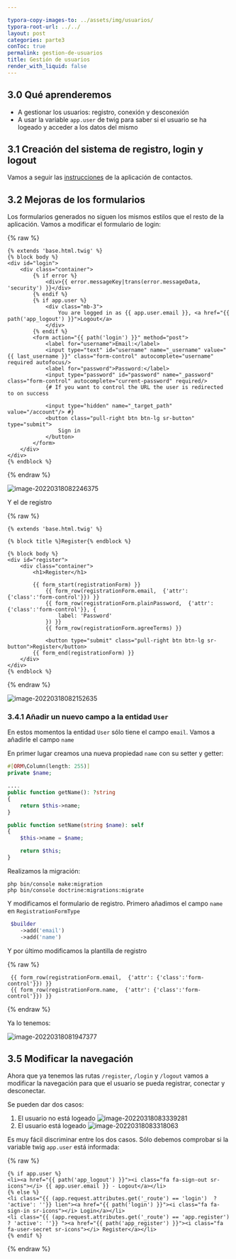 ```yaml
---

typora-copy-images-to: ../assets/img/usuarios/
typora-root-url: ../../
layout: post
categories: parte3
conToc: true
permalink: gestion-de-usuarios
title: Gestión de usuarios
render_with_liquid: false
---
```


## 3.0 Qué aprenderemos

* A gestionar los usuarios: registro, conexión y desconexión
* A usar la variable `app.user` de twig para saber si el usuario se ha logeado y acceder a los datos del mismo

## 3.1 Creación del sistema de registro, login y logout

Vamos a seguir las [instrucciones](https://victorponz.github.io/symfony-contactos-teoria/posts/seguridad-y-control-de-accesos/) de la aplicación de contactos.

## 3.2 Mejoras de los formularios

Los formularios generados no siguen los mismos estilos que el resto de la aplicación. Vamos a modificar el formulario de login:

{% raw %}

```twig
{% extends 'base.html.twig' %}
{% block body %}
<div id="login">
    <div class="container">
        {% if error %}
            <div>{{ error.messageKey|trans(error.messageData, 'security') }}</div>
        {% endif %}
        {% if app.user %}
            <div class="mb-3">
                You are logged in as {{ app.user.email }}, <a href="{{ path('app_logout') }}">Logout</a>
            </div>
        {% endif %}
        <form action="{{ path('login') }}" method="post">
            <label for="username">Email:</label>
            <input type="text" id="username" name="_username" value="{{ last_username }}" class="form-control" autocomplete="username" required autofocus/>
            <label for="password">Password:</label>
            <input type="password" id="password" name="_password" class="form-control" autocomplete="current-password" required/>
            {# If you want to control the URL the user is redirected to on success

            <input type="hidden" name="_target_path" value="/account"/> #}
            <button class="pull-right btn btn-lg sr-button" type="submit">
                Sign in
            </button>
        </form>
    </div>
</div>
{% endblock %}
```

{% endraw %}

![image-20220318082246375](/symfony-blog-teoria/assets/img/usuarios/image-20220318082246375.png)

Y el de registro

{% raw %}

```twig
{% extends 'base.html.twig' %}

{% block title %}Register{% endblock %}

{% block body %}
<div id="register">
    <div class="container">
        <h1>Register</h1>

        {{ form_start(registrationForm) }}
            {{ form_row(registrationForm.email,  {'attr': {'class':'form-control'}}) }}
            {{ form_row(registrationForm.plainPassword,  {'attr': {'class':'form-control'}}, {
                label: 'Password'
            }) }}
            {{ form_row(registrationForm.agreeTerms) }}

            <button type="submit" class="pull-right btn btn-lg sr-button">Register</button>
        {{ form_end(registrationForm) }}
    </div>
</div>
{% endblock %}

```

{% endraw %}

![image-20220318082152635](/symfony-blog-teoria/assets/img/usuarios/image-20220318082152635.png)

### 3.4.1 Añadir un nuevo campo a la entidad `User`

En estos momentos la entidad `User` sólo tiene el campo `email`. Vamos a añadirle el campo `name`

En primer lugar creamos una nueva propiedad `name` con su setter y getter:

```php
#[ORM\Column(length: 255)]
private $name;

....
public function getName(): ?string
{
    return $this->name;
}

public function setName(string $name): self
{
    $this->name = $name;

    return $this;
}
```

Realizamos la migración:

```
php bin/console make:migration
php bin/console doctrine:migrations:migrate
```

Y modificamos el formulario de registro. Primero añadimos el campo `name` en `RegistrationFormType`

```php
 $builder
	->add('email')
 	->add('name')
```

Y por último modificamos la plantilla de registro

{% raw %}

```twig
 {{ form_row(registrationForm.email,  {'attr': {'class':'form-control'}}) }}
 {{ form_row(registrationForm.name,  {'attr': {'class':'form-control'}}) }}
```

{% endraw %}

Ya lo tenemos:

![image-20220318081947377](/symfony-blog-teoria/assets/img/usuarios/image-20220318081947377.png)

## 3.5 Modificar la navegación

Ahora que ya tenemos las rutas `/register`, `/login` y `/logout` vamos a modificar la navegación para que el usuario se pueda registrar, conectar y desconectar.

Se pueden dar dos casos:

1. El usuario no está logeado
![image-20220318083339281](/symfony-blog-teoria/assets/img/usuarios/image-20220318083339281.png)
2. El usuario está logeado
![image-20220318083318063](/symfony-blog-teoria/assets/img/usuarios/image-20220318083318063.png)

Es muy fácil discriminar entre los dos casos. Sólo debemos comprobar si la variable twig `app.user` está informada:

{% raw %}

```twig
{% if app.user %}
<li><a href="{{ path('app_logout') }}"><i class="fa fa-sign-out sr-icons"></i> {{ app.user.email }} - Logout</a></li>
{% else %}
<li class="{{ (app.request.attributes.get('_route') == 'login')  ? 'active': ''}} lien"><a href="{{ path('login') }}"><i class="fa fa-sign-in sr-icons"></i> Login</a></li>
<li class="{{ (app.request.attributes.get('_route') == 'app.register')  ? 'active': ''}} "><a href="{{ path('app_register') }}"><i class="fa fa-user-secret sr-icons"></i> Register</a></li>
{% endif %}
```

{% endraw %}
